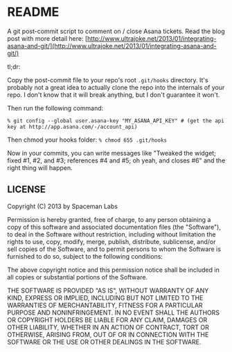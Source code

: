 README
======

A git post-commit script to comment on / close Asana tickets. Read the blog post with more detail here: [http://www.ultrajoke.net/2013/01/integrating-asana-and-git/](http://www.ultrajoke.net/2013/01/integrating-asana-and-git/)

tl;dr:

Copy the post-commit file to your repo's root `.git/hooks` directory. It's probably not a great idea to actually clone the repo into the internals of your repo. I don't know that it will break anything, but I don't guarantee it won't.

Then run the following command:

`% git config --global user.asana-key "MY_ASANA_API_KEY" # (get the api key at http://app.asana.com/-/account_api)`

Then chmod your hooks folder:
`% chmod 655 .git/hooks`

Now in your commits, you can write messages like "Tweaked the widget; fixed #1, #2, and #3; references #4 and #5; oh yeah, and closes #6" and the right thing will happen.



LICENSE
-------

Copyright (C) 2013 by Spaceman Labs

Permission is hereby granted, free of charge, to any person obtaining a copy
of this software and associated documentation files (the "Software"), to deal
in the Software without restriction, including without limitation the rights
to use, copy, modify, merge, publish, distribute, sublicense, and/or sell
copies of the Software, and to permit persons to whom the Software is
furnished to do so, subject to the following conditions:

The above copyright notice and this permission notice shall be included in
all copies or substantial portions of the Software.

THE SOFTWARE IS PROVIDED "AS IS", WITHOUT WARRANTY OF ANY KIND, EXPRESS OR
IMPLIED, INCLUDING BUT NOT LIMITED TO THE WARRANTIES OF MERCHANTABILITY,
FITNESS FOR A PARTICULAR PURPOSE AND NONINFRINGEMENT. IN NO EVENT SHALL THE
AUTHORS OR COPYRIGHT HOLDERS BE LIABLE FOR ANY CLAIM, DAMAGES OR OTHER
LIABILITY, WHETHER IN AN ACTION OF CONTRACT, TORT OR OTHERWISE, ARISING FROM,
OUT OF OR IN CONNECTION WITH THE SOFTWARE OR THE USE OR OTHER DEALINGS IN
THE SOFTWARE.
